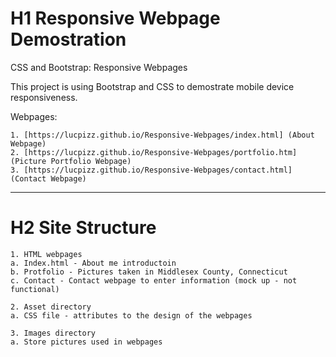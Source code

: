 # H1 Responsive Webpage Demostration

CSS and Bootstrap: Responsive Webpages

This project is using Bootstrap and CSS to demostrate mobile device responsiveness.

Webpages: 

    1. [https://lucpizz.github.io/Responsive-Webpages/index.html] (About Webpage)
    2. [https://lucpizz.github.io/Responsive-Webpages/portfolio.htm] (Picture Portfolio Webpage)
    3. [https://lucpizz.github.io/Responsive-Webpages/contact.html] (Contact Webpage)

___

# H2 Site Structure

    1. HTML webpages
	a. Index.html - About me introductoin 
	b. Protfolio - Pictures taken in Middlesex County, Connecticut
	c. Contact - Contact webpage to enter information (mock up - not functional)

    2. Asset directory
	a. CSS file - attributes to the design of the webpages

    3. Images directory
	a. Store pictures used in webpages


